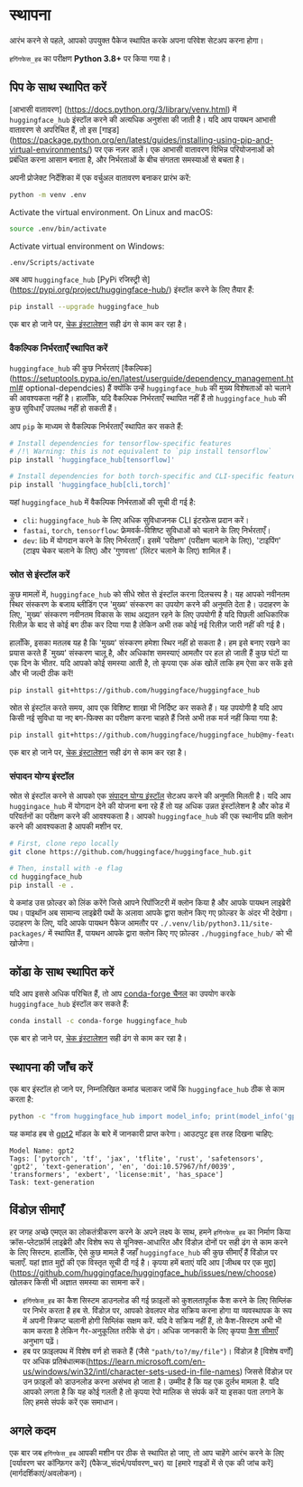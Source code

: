 <!--⚠️ Note that this file is in Markdown but contain specific syntax for our doc-builder (similar to MDX) that may not be
rendered properly in your Markdown viewer.
-->

# स्थापना

आरंभ करने से पहले, आपको उपयुक्त पैकेज स्थापित करके अपना परिवेश सेटअप करना होगा।

`हगिंगफेस_हब` का परीक्षण **Python 3.8+** पर किया गया है।

## पिप के साथ स्थापित करें

[आभासी वातावरण] (https://docs.python.org/3/library/venv.html) में `huggingface_hub` इंस्टॉल करने की अत्यधिक अनुशंसा की जाती है।
यदि आप पायथन आभासी वातावरण से अपरिचित हैं, तो इस [गाइड] (https://package.python.org/en/latest/guides/installing-using-pip-and-virtual-environments/) पर एक नज़र डालें।
एक आभासी वातावरण विभिन्न परियोजनाओं को प्रबंधित करना आसान बनाता है, और निर्भरताओं के बीच संगतता समस्याओं से बचता है।

अपनी प्रोजेक्ट निर्देशिका में एक वर्चुअल वातावरण बनाकर प्रारंभ करें:

```bash
python -m venv .env
```

Activate the virtual environment. On Linux and macOS:

```bash
source .env/bin/activate
```

Activate virtual environment on Windows:

```bash
.env/Scripts/activate
```

अब आप `huggingface_hub` [PyPi रजिस्ट्री से] (https://pypi.org/project/huggingface-hub/) इंस्टॉल करने के लिए तैयार हैं:

```bash
pip install --upgrade huggingface_hub
```

एक बार हो जाने पर, [चेक इंस्टालेशन](#चेक-इंस्टॉलेशन) सही ढंग से काम कर रहा है।

### वैकल्पिक निर्भरताएँ स्थापित करें

`huggingface_hub` की कुछ निर्भरताएं [वैकल्पिक](https://setuptools.pypa.io/en/latest/userguide/dependency_management.html# optional-dependcies) हैं क्योंकि उन्हें `huggingface_hub` की मुख्य विशेषताओं को चलाने की आवश्यकता नहीं है। हालाँकि, यदि वैकल्पिक निर्भरताएँ स्थापित नहीं हैं तो `huggingface_hub` की कुछ सुविधाएँ उपलब्ध नहीं हो सकती हैं।

आप `pip` के माध्यम से वैकल्पिक निर्भरताएँ स्थापित कर सकते हैं:
```bash
# Install dependencies for tensorflow-specific features
# /!\ Warning: this is not equivalent to `pip install tensorflow`
pip install 'huggingface_hub[tensorflow]'

# Install dependencies for both torch-specific and CLI-specific features.
pip install 'huggingface_hub[cli,torch]'
```

यहां `huggingface_hub` में वैकल्पिक निर्भरताओं की सूची दी गई है:
- `cli`: `huggingface_hub` के लिए अधिक सुविधाजनक CLI इंटरफ़ेस प्रदान करें।
- `fastai`, `torch`, `tensorflow`: फ्रेमवर्क-विशिष्ट सुविधाओं को चलाने के लिए निर्भरताएँ।
- `dev`: lib में योगदान करने के लिए निर्भरताएँ। इसमें 'परीक्षण' (परीक्षण चलाने के लिए), 'टाइपिंग' (टाइप चेकर चलाने के लिए) और 'गुणवत्ता' (लिंटर चलाने के लिए) शामिल हैं।


### स्रोत से इंस्टॉल करें

कुछ मामलों में, `huggingface_hub` को सीधे स्रोत से इंस्टॉल करना दिलचस्प है।
यह आपको नवीनतम स्थिर संस्करण के बजाय ब्लीडिंग एज 'मुख्य' संस्करण का उपयोग करने की अनुमति देता है।
उदाहरण के लिए, `मुख्य' संस्करण नवीनतम विकास के साथ अद्यतन रहने के लिए उपयोगी है
यदि पिछली आधिकारिक रिलीज़ के बाद से कोई बग ठीक कर दिया गया है लेकिन अभी तक कोई नई रिलीज़ जारी नहीं की गई है।

हालाँकि, इसका मतलब यह है कि 'मुख्य' संस्करण हमेशा स्थिर नहीं हो सकता है। हम इसे बनाए रखने का प्रयास करते हैं
`मुख्य' संस्करण चालू है, और अधिकांश समस्याएं आमतौर पर हल हो जाती हैं
कुछ घंटों या एक दिन के भीतर. यदि आपको कोई समस्या आती है, तो कृपया एक अंक खोलें ताकि हम ऐसा कर सकें
इसे और भी जल्दी ठीक करें!

```bash
pip install git+https://github.com/huggingface/huggingface_hub
```

स्रोत से इंस्टॉल करते समय, आप एक विशिष्ट शाखा भी निर्दिष्ट कर सकते हैं। यह उपयोगी है यदि आप
किसी नई सुविधा या नए बग-फिक्स का परीक्षण करना चाहते हैं जिसे अभी तक मर्ज नहीं किया गया है:

```bash
pip install git+https://github.com/huggingface/huggingface_hub@my-feature-branch
```

एक बार हो जाने पर, [चेक इंस्टालेशन](#चेक-इंस्टॉलेशन) सही ढंग से काम कर रहा है।

### संपादन योग्य इंस्टॉल

स्रोत से इंस्टॉल करने से आपको एक [संपादन योग्य इंस्टॉल](https://pip.pypa.io/en/stable/topics/local-project-installs/#editable-installs) सेटअप करने की अनुमति मिलती है।
यदि आप `huggingace_hub` में योगदान देने की योजना बना रहे हैं तो यह अधिक उन्नत इंस्टॉलेशन है
और कोड में परिवर्तनों का परीक्षण करने की आवश्यकता है। आपको `huggingface_hub` की एक स्थानीय प्रति क्लोन करने की आवश्यकता है
आपकी मशीन पर.

```bash
# First, clone repo locally
git clone https://github.com/huggingface/huggingface_hub.git

# Then, install with -e flag
cd huggingface_hub
pip install -e .
```

ये कमांड उस फ़ोल्डर को लिंक करेंगे जिसे आपने रिपॉजिटरी में क्लोन किया है और आपके पायथन लाइब्रेरी पथ।
पाइथॉन अब सामान्य लाइब्रेरी पथों के अलावा आपके द्वारा क्लोन किए गए फ़ोल्डर के अंदर भी देखेगा।
उदाहरण के लिए, यदि आपके पायथन पैकेज आमतौर पर `./.venv/lib/python3.11/site-packages/` में स्थापित हैं,
पायथन आपके द्वारा क्लोन किए गए फ़ोल्डर `./huggingface_hub/` को भी खोजेगा।

## कोंडा के साथ स्थापित करें

यदि आप इससे अधिक परिचित हैं, तो आप [conda-forge चैनल](https://anaconda.org/conda-forge/huggingface_hub) का उपयोग करके `huggingface_hub` इंस्टॉल कर सकते हैं:


```bash
conda install -c conda-forge huggingface_hub
```

एक बार हो जाने पर, [चेक इंस्टालेशन](#चेक-इंस्टॉलेशन) सही ढंग से काम कर रहा है।

## स्थापना की जाँच करें

एक बार इंस्टॉल हो जाने पर, निम्नलिखित कमांड चलाकर जांचें कि `huggingface_hub` ठीक से काम करता है:

```bash
python -c "from huggingface_hub import model_info; print(model_info('gpt2'))"
```

यह कमांड हब से [gpt2](https://huggingface.co/gpt2) मॉडल के बारे में जानकारी प्राप्त करेगा।
आउटपुट इस तरह दिखना चाहिए:

```text
Model Name: gpt2
Tags: ['pytorch', 'tf', 'jax', 'tflite', 'rust', 'safetensors', 'gpt2', 'text-generation', 'en', 'doi:10.57967/hf/0039', 'transformers', 'exbert', 'license:mit', 'has_space']
Task: text-generation
```

## विंडोज़ सीमाएँ

हर जगह अच्छे एमएल का लोकतंत्रीकरण करने के अपने लक्ष्य के साथ, हमने `हगिंगफेस_हब` का निर्माण किया
क्रॉस-प्लेटफ़ॉर्म लाइब्रेरी और विशेष रूप से यूनिक्स-आधारित और विंडोज़ दोनों पर सही ढंग से काम करने के लिए
सिस्टम. हालाँकि, ऐसे कुछ मामले हैं जहाँ `huggingface_hub` की कुछ सीमाएँ हैं
विंडोज़ पर चलाएँ. यहां ज्ञात मुद्दों की एक विस्तृत सूची दी गई है। कृपया हमें बताएं यदि आप
[जीथब पर एक मुद्दा] (https://github.com/huggingface/huggingface_hub/issues/new/choose) खोलकर किसी भी अज्ञात समस्या का सामना करें।

- `हगिंगफेस_हब` का कैश सिस्टम डाउनलोड की गई फ़ाइलों को कुशलतापूर्वक कैश करने के लिए सिम्लिंक पर निर्भर करता है
हब से. विंडोज़ पर, आपको डेवलपर मोड सक्रिय करना होगा या व्यवस्थापक के रूप में अपनी स्क्रिप्ट चलानी होगी
सिम्लिंक सक्षम करें. यदि वे सक्रिय नहीं हैं, तो कैश-सिस्टम अभी भी काम करता है लेकिन गैर-अनुकूलित तरीके से
ढंग। अधिक जानकारी के लिए कृपया [कैश सीमाएँ](./guides/manage-cache#limities) अनुभाग पढ़ें।
- हब पर फ़ाइलपथ में विशेष वर्ण हो सकते हैं (जैसे `"path/to?/my/file"`)। विंडोज़ है
[विशेष वर्णों] पर अधिक प्रतिबंधात्मक(https://learn.microsoft.com/en-us/windows/win32/intl/character-sets-used-in-file-names)
जिससे विंडोज़ पर उन फ़ाइलों को डाउनलोड करना असंभव हो जाता है। उम्मीद है कि यह एक दुर्लभ मामला है.
यदि आपको लगता है कि यह कोई गलती है तो कृपया रेपो मालिक से संपर्क करें या इसका पता लगाने के लिए हमसे संपर्क करें
एक समाधान।


## अगले कदम

एक बार जब `हगिंगफेस_हब` आपकी मशीन पर ठीक से स्थापित हो जाए, तो आप चाहेंगे
आरंभ करने के लिए [पर्यावरण चर कॉन्फ़िगर करें] (पैकेज_संदर्भ/पर्यावरण_चर) या [हमारे गाइडों में से एक की जांच करें] (मार्गदर्शिकाएं/अवलोकन)।